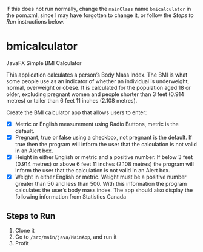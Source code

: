 If this does not run normally, change the `mainClass` name `bmicalculator` in the pom.xml, since I may have forgotten to change it, or follow the *Steps to Run* instructions below.

# bmicalculator
JavaFX Simple BMI Calculator

This application calculates a person’s Body Mass Index. The BMI is what some people use as an
indicator of whether an individual is underweight, normal, overweight or obese. It is
calculated for the population aged 18 or older, excluding pregnant women and people
shorter than 3 feet (0.914 metres) or taller than 6 feet 11 inches (2.108 metres).

Create the BMI calculator app that allows users to enter:

- [x] Metric or English measurement using Radio Buttons, metric is the default.
- [x] Pregnant, true or false using a checkbox, not pregnant is the default. If true then
the program will inform the user that the calculation is not valid in an Alert box.
- [x] Height in either English or metric and a positive number. If below 3 feet (0.914
metres) or above 6 feet 11 inches (2.108 metres) the program will inform the
user that the calculation is not valid in an Alert box.
- [x] Weight in either English or metric. Weight must be a positive number greater
than 50 and less than 500.
With this information the program calculates the user’s body mass index. The app
should also display the following information from Statistics Canada

## Steps to Run
1. Clone it
2. Go to `/src/main/java/MainApp`, and run it
3. Profit
